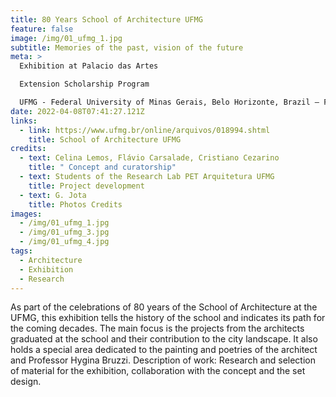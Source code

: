 ```yaml
---
title: 80 Years School of Architecture UFMG
feature: false
image: /img/01_ufmg_1.jpg
subtitle: Memories of the past, vision of the future
meta: >
  Exhibition at Palacio das Artes

  Extension Scholarship Program

  UFMG - Federal University of Minas Gerais, Belo Horizonte, Brazil – February 2011
date: 2022-04-08T07:41:27.121Z
links:
  - link: https://www.ufmg.br/online/arquivos/018994.shtml
    title: School of Architecture UFMG
credits:
  - text: Celina Lemos, Flávio Carsalade, Cristiano Cezarino
    title: " Concept and curatorship"
  - text: Students of the Research Lab PET Arquitetura UFMG
    title: Project development
  - text: G. Jota
    title: Photos Credits
images:
  - /img/01_ufmg_1.jpg
  - /img/01_ufmg_3.jpg
  - /img/01_ufmg_4.jpg
tags:
  - Architecture
  - Exhibition
  - Research
---
```

As part of the celebrations of 80 years of the School of Architecture at the UFMG, this exhibition tells the history of the school and indicates its path for the coming decades. The main focus is the projects from the architects graduated at the school and their contribution to the city landscape. It also holds a special area dedicated to the painting and poetries of the architect and Professor Hygina Bruzzi. Description of work: Research and selection of material for the exhibition, collaboration with the concept and the set design.